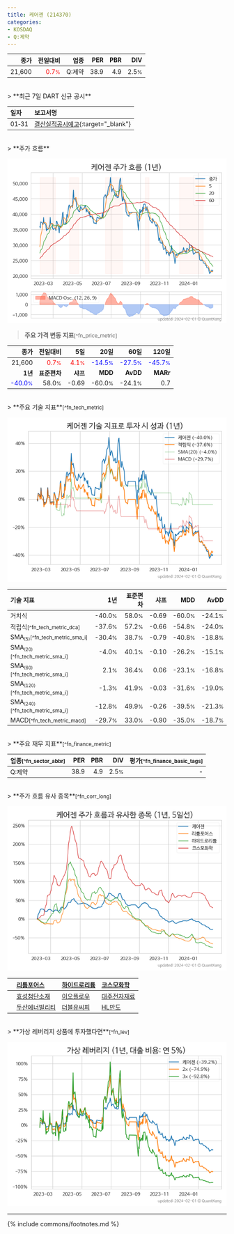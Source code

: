 ```yaml
---
title: 케어젠 (214370)
categories:
- KOSDAQ
- Q:제약
---
```

| **종가** | **전일대비** | **업종** | **PER** | **PBR** | **DIV** |
| -------: | -----------: | -------: | ------: | ------: | ------: |
| 21,600 | <span style="color: red">0.7<small>%</small></span> | Q:제약 | 38.9 | 4.9 | 2.5<small>%</small> |

<!-- more -->

<br>
> **최근 7일 DART 신규 공시**<a id="dart"></a>


| **일자** | **보고서명** |
| :--------- | :----------- |
| 01&#x2011;31 | [결산실적공시예고](https://dart.fss.or.kr/dsaf001/main.do?rcpNo=20240131900319){:target="_blank"} |

<br>
> **주가 흐름**<a id="price"></a>

![214370](/stock/images/214370.png)

> **주요 가격 변동 지표**<small>[^fn_price_metric]</small>

| **종가** | **전일대비** | **5일** | **20일** | **60일** | **120일** |
| -------: | -----------: | ------: | -------: | -------: | --------: |
| 21,600 | <span style="color: red">0.7<small>%</small></span> | <span style="color: red">4.1<small>%</small></span> | <span style="color: blue">-14.5<small>%</small></span> | <span style="color: blue">-27.5<small>%</small></span> | <span style="color: blue">-45.7<small>%</small></span> |
| **1년** | **표준편차** | **샤프** | **MDD** | **AvDD** | **MARr** |
| <span style="color: blue">-40.0<small>%</small></span> | 58.0<small>%</small> | -0.69 | -60.0<small>%</small> | -24.1<small>%</small> | 0.7 |

<br>
> **주요 기술 지표**<small>[^fn_tech_metric]</small>


![214370](/stock/images/214370_tech.png)

| **기술 지표** | **1년** | **표준편차** | **샤프** | **MDD** | **AvDD** |
| :------------ | ------: | -----------: | -------: | ------: | -------: |
| 거치식 | -40.0<small>%</small> | 58.0<small>%</small> | -0.69 | -60.0<small>%</small> | -24.1<small>%</small> |
| 적립식<small>[^fn_tech_metric_dca]</small> | -37.6<small>%</small> | 57.2<small>%</small> | -0.66 | -54.8<small>%</small> | -24.0<small>%</small> |
| SMA<small><sub>(5)</sub></small><small>[^fn_tech_metric_sma_i]</small> | -30.4<small>%</small> | 38.7<small>%</small> | -0.79 | -40.8<small>%</small> | -18.8<small>%</small> |
| SMA<small><sub>(20)</sub></small><small>[^fn_tech_metric_sma_i]</small> | -4.0<small>%</small> | 40.1<small>%</small> | -0.10 | -26.2<small>%</small> | -15.1<small>%</small> |
| SMA<small><sub>(60)</sub></small><small>[^fn_tech_metric_sma_i]</small> | 2.1<small>%</small> | 36.4<small>%</small> | 0.06 | -23.1<small>%</small> | -16.8<small>%</small> |
| SMA<small><sub>(120)</sub></small><small>[^fn_tech_metric_sma_i]</small> | -1.3<small>%</small> | 41.9<small>%</small> | -0.03 | -31.6<small>%</small> | -19.0<small>%</small> |
| SMA<small><sub>(240)</sub></small><small>[^fn_tech_metric_sma_i]</small> | -12.8<small>%</small> | 49.9<small>%</small> | -0.26 | -39.5<small>%</small> | -21.3<small>%</small> |
| MACD<small>[^fn_tech_metric_macd]</small> | -29.7<small>%</small> | 33.0<small>%</small> | -0.90 | -35.0<small>%</small> | -18.7<small>%</small> |

<br>
> **주요 재무 지표**<small>[^fn_finance_metric]</small>

| **업종**<small>[^fn_sector_abbr]</small> | **PER** | **PBR** | **DIV** | **평가**<small>[^fn_finance_basic_tags]</small> |
| :--------------------------------------- | ------: | ------: | ------: | ----------------------------------------------: |
| Q:제약 | 38.9 | 4.9 | 2.5<small>%</small> | - |

<br>
> **주가 흐름 유사 종목**<a id="corr"></a><small>[^fn_corr_long]</small>

![214370](/stock/images/214370_corr.png)

|    | [리튬포어스](/073570/) | [하이드로리튬](/101670/) | [코스모화학](/005420/) |
| :- | :------------------------------------- | :------------------------------------- | :--------------------------------------|
|    | [효성첨단소재](/298050/) | [이오플로우](/294090/) | [대주전자재료](/078600/) |
|    | [두산에너빌리티](/034020/) | [더블유씨피](/393890/) | [HL만도](/204320/) |

<br>
> **가상 레버리지 상품에 투자했다면**<a id="2x"></a><small>[^fn_lev]</small>

![214370](/stock/images/214370_2x.png)

---
{% include commons/footnotes.md %}